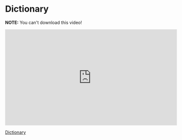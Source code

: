 # Dictionary

**NOTE:** You can't download this video!

<iframe width="560" height="315" src="https://www.youtube.com/embed/KhA4boXENqI?rel=0&modestbranding=1" frameborder="0" allowfullscreen></iframe><p><a href="https://www.youtube.com/watch?v=KhA4boXENqI">Dictionary</a></p>

